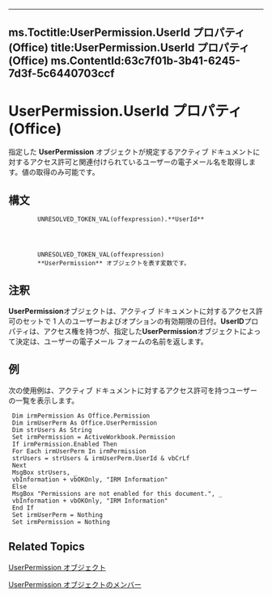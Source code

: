 

---
ms.Toctitle:UserPermission.UserId プロパティ (Office)
title:UserPermission.UserId プロパティ (Office)
ms.ContentId:63c7f01b-3b41-6245-7d3f-5c6440703ccf
---
# UserPermission.UserId プロパティ (Office)




指定した **UserPermission** オブジェクトが規定するアクティブ ドキュメントに対するアクセス許可と関連付けられているユーザーの電子メール名を取得します。値の取得のみ可能です。

## 構文

            UNRESOLVED_TOKEN_VAL(offexpression).**UserId**




            UNRESOLVED_TOKEN_VAL(offexpression)
            **UserPermission** オブジェクトを表す変数です。



## 注釈
**UserPermission**オブジェクトは、アクティブ ドキュメントに対するアクセス許可のセットで 1 人のユーザーおよびオプションの有効期限の日付。**UserID**プロパティは、アクセス権を持つが、指定した**UserPermission**オブジェクトによって決定は、ユーザーの電子メール フォームの名前を返します。



## 例
次の使用例は、アクティブ ドキュメントに対するアクセス許可を持つユーザーの一覧を表示します。

```sourcecode
 Dim irmPermission As Office.Permission 
 Dim irmUserPerm As Office.UserPermission 
 Dim strUsers As String 
 Set irmPermission = ActiveWorkbook.Permission 
 If irmPermission.Enabled Then 
 For Each irmUserPerm In irmPermission 
 strUsers = strUsers & irmUserPerm.UserId & vbCrLf 
 Next 
 MsgBox strUsers, _ 
 vbInformation + vbOKOnly, "IRM Information" 
 Else 
 MsgBox "Permissions are not enabled for this document.", _ 
 vbInformation + vbOKOnly, "IRM Information" 
 End If 
 Set irmUserPerm = Nothing 
 Set irmPermission = Nothing 

```




## Related Topics

[UserPermission オブジェクト](24378204-2fdd-47ba-2080-fbc409955325.md)

[UserPermission オブジェクトのメンバー](b9fdae9a-719b-9e1d-42aa-7553de91f9d1.md)




